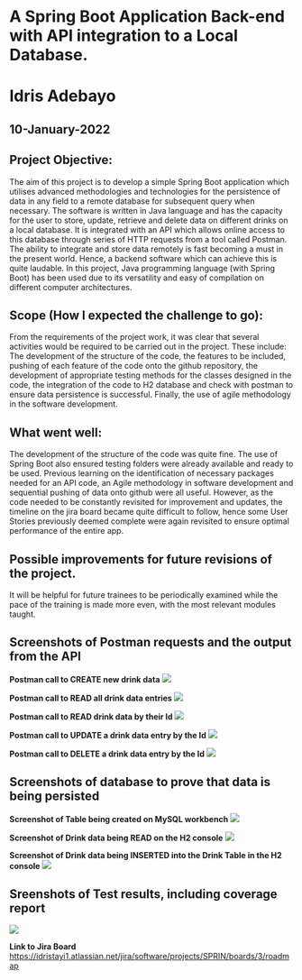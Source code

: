 
# A Spring Boot Application Back-end with API integration to a Local Database.

# Idris Adebayo

## 10-January-2022



 	

## Project Objective: 
The aim of this project is to develop a simple Spring Boot application which utilises advanced methodologies and technologies for the persistence of data in any field to a remote database for subsequent query when necessary.
The software is written in Java language and has the capacity for the user to store, update, retrieve and delete data on different drinks on a local database. It is integrated with an API which allows online access to this database through series of HTTP requests from a tool called Postman. 
The ability to integrate and store data remotely is fast becoming a must in the present world. Hence, a backend software which can achieve this is quite laudable. In this project, Java programming language (with Spring Boot) has been used due to its versatility and easy of compilation on different computer architectures. 
 
## Scope (How I expected the challenge to go):
From the requirements of the project work, it was clear that several activities would be required to be carried out in the project. These include:
The development of the structure of the code, the features to be included, pushing of each feature of the code onto the github repository, the development of appropriate testing methods for the classes designed in the code, the integration of the code to H2 database and check with postman to ensure data persistence is successful. Finally, the use of agile methodology in the software development.  

## What went well:
The development of the structure of the code was quite fine. The use of Spring Boot also ensured testing folders were already available and ready to be used. Previous learning on the identification of necessary packages needed for an API code, an Agile methodology in software development and sequential pushing of data onto github were all useful.
However, as the code needed to be constantly revisited for improvement and updates, the timeline on the jira board became quite difficult to follow, hence some User Stories previously deemed complete were again revisited to ensure optimal performance of the entire app.

## Possible improvements for future revisions of the project.
It will be helpful for future trainees to be periodically examined while the pace of the training is made more even, with the most relevant modules taught.

## Screenshots of Postman requests and the output from the API
**Postman call to CREATE new drink data**
![](ReadMeImages/createPostman.png)

**Postman call to READ all drink data entries**
![](ReadMeImages/readPostman.png)

**Postman call to READ drink data by their Id**
![](ReadMeImages/ReadbyIdPostman.png)

**Postman call to UPDATE a drink data entry by the Id**
![](ReadMeImages/updatePostman.png)

**Postman call to DELETE a drink data entry by the Id**
![](ReadMeImages/deletePostman.png)

## Screenshots of database to prove that data is being persisted 
**Screenshot of Table being created on MySQL workbench**
![](ReadMeImages/MySql.png)

**Screenshot of Drink data being READ on the H2 console**
![](ReadMeImages/DataReadH2.png)

**Screenshot of Drink data being INSERTED into the Drink Table in the H2 console**
![](ReadMeImages/DataEntryH2.png)

## Sreenshots of Test results, including coverage report
![](ReadMeImages/coverage.png)

**Link to Jira Board**
https://idristayi1.atlassian.net/jira/software/projects/SPRIN/boards/3/roadmap











